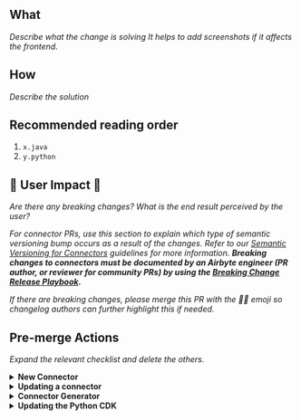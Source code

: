 <!--
Thanks for your contribution! 
Before you submit the pull request, 
I'd like to kindly remind you to take a moment and read through our guidelines
to ensure that your contribution aligns with the type of contributions our project accepts.
All the information you need can be found here:
   https://docs.airbyte.com/contributing-to-airbyte/

We truly appreciate your interest in contributing to Airbyte,
and we're excited to see what you have to offer! 

If you have any questions or need any assistance, feel free to reach out in #contributions Slack channel.
-->

## What
*Describe what the change is solving*
*It helps to add screenshots if it affects the frontend.*

## How
*Describe the solution*

## Recommended reading order
1. `x.java`
2. `y.python`

## 🚨 User Impact 🚨
*Are there any breaking changes? What is the end result perceived by the user?*

*For connector PRs, use this section to explain which type of semantic versioning bump occurs as a result of the changes. Refer to our [Semantic Versioning for Connectors](https://docs.airbyte.com/contributing-to-airbyte/#semantic-versioning-for-connectors) guidelines for more information. **Breaking changes to connectors must be documented by an Airbyte engineer (PR author, or reviewer for community PRs) by using the [Breaking Change Release Playbook](https://docs.google.com/document/d/1VYQggHbL_PN0dDDu7rCyzBLGRtX-R3cpwXaY8QxEgzw/edit).***

*If there are breaking changes, please merge this PR with the 🚨🚨 emoji so changelog authors can further highlight this if needed.*


## Pre-merge Actions
*Expand the relevant checklist and delete the others.*

<details><summary><strong>New Connector</strong></summary>

### Community member or Airbyter

- **Community member?** Grant edit access to maintainers ([instructions](https://docs.github.com/en/github/collaborating-with-pull-requests/working-with-forks/allowing-changes-to-a-pull-request-branch-created-from-a-fork#enabling-repository-maintainer-permissions-on-existing-pull-requests))
- Unit & integration tests added and passing. Community members, please provide proof of success locally e.g: screenshot or copy-paste unit, integration, and acceptance test output. To run acceptance tests for a Python connector, follow instructions in the README. For java connectors run `./gradlew :airbyte-integrations:connectors:<name>:integrationTest`.
- Connector version is set to `0.0.1`
    - `Dockerfile` has version `0.0.1`
- Documentation updated
    - Connector's `README.md`
    - Connector's `bootstrap.md`. See [description and examples](https://docs.google.com/document/d/1ypdgmwmEHWv-TrO4_YOQ7pAJGVrMp5BOkEVh831N260/edit?usp=sharing)
    - `docs/integrations/<source or destination>/<name>.md` including changelog with an entry for the initial version. See changelog [example](https://docs.airbyte.io/integrations/sources/stripe#changelog)
    - `docs/integrations/README.md`

### Airbyter

If this is a community PR, the Airbyte engineer reviewing this PR is responsible for the below items.

- Create a non-forked branch based on this PR and test the below items on it
- Build is successful
- If new credentials are required for use in CI, add them to GSM. [Instructions](https://docs.airbyte.io/connector-development#using-credentials-in-ci).

</details>

<details><summary><strong>Updating a connector</strong></summary>

### Community member or Airbyter

- Grant edit access to maintainers ([instructions](https://docs.github.com/en/github/collaborating-with-pull-requests/working-with-forks/allowing-changes-to-a-pull-request-branch-created-from-a-fork#enabling-repository-maintainer-permissions-on-existing-pull-requests))
- Unit & integration tests added


### Airbyter

If this is a community PR, the Airbyte engineer reviewing this PR is responsible for the below items.

- Create a non-forked branch based on this PR and test the below items on it
- Build is successful
- If new credentials are required for use in CI, add them to GSM. [Instructions](https://docs.airbyte.io/connector-development#using-credentials-in-ci).

</details>

<details><summary><strong>Connector Generator</strong></summary>

- Issue acceptance criteria met
- PR name follows [PR naming conventions](https://docs.airbyte.com/contributing-to-airbyte/issues-and-pull-requests#pull-request-title-convention)
- If adding a new generator, add it to the [list of scaffold modules being tested](https://github.com/airbytehq/airbyte/blob/master/airbyte-integrations/connector-templates/generator/build.gradle#L41)
- The generator test modules (all connectors with `-scaffold` in their name) have been updated with the latest scaffold by running `./gradlew :airbyte-integrations:connector-templates:generator:generateScaffolds` then checking in your changes
- Documentation which references the generator is updated as needed

</details>

<details><summary><strong>Updating the Python CDK</strong></summary>

### Airbyter

Before merging:
- [ ] Pull Request description explains what problem it is solving
- [ ] Code change is unit tested
- [ ] Build and my-py check pass
- [ ] Smoke test the change on at least one affected connector
   - On Github: Run [this workflow](https://github.com/airbytehq/airbyte/actions/workflows/connectors_tests.yml), passing `--use-local-cdk --name=source-<connector>` as options
   - Locally: `airbyte-ci connectors --use-local-cdk --name=source-<connector> test`
- [ ] PR is reviewed and approved
      
After merging:
- [ ] [Publish the CDK](https://github.com/airbytehq/airbyte/actions/workflows/publish-cdk-command-manually.yml)
   - The CDK does not follow proper semantic versioning. Choose minor if this the change has significant user impact or is a breaking change. Choose patch otherwise.
   - Write a thoughtful changelog message so we know what was updated.
- [ ] (Optionally) Merge the platform PR that was auto-created for updating the Connector Builder's CDK version.

</details>
